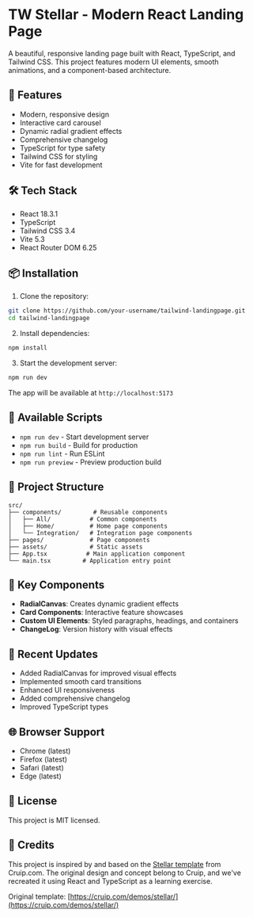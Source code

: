 # TW Stellar - Modern React Landing Page

A beautiful, responsive landing page built with React, TypeScript, and Tailwind CSS. This project features modern UI elements, smooth animations, and a component-based architecture.

## 🚀 Features

- Modern, responsive design
- Interactive card carousel
- Dynamic radial gradient effects
- Comprehensive changelog
- TypeScript for type safety
- Tailwind CSS for styling
- Vite for fast development

## 🛠️ Tech Stack

- React 18.3.1
- TypeScript
- Tailwind CSS 3.4
- Vite 5.3
- React Router DOM 6.25

## 📦 Installation

1. Clone the repository:
```bash
git clone https://github.com/your-username/tailwind-landingpage.git
cd tailwind-landingpage
```

2. Install dependencies:
```bash
npm install
```

3. Start the development server:
```bash
npm run dev
```

The app will be available at `http://localhost:5173`

## 🔧 Available Scripts

- `npm run dev` - Start development server
- `npm run build` - Build for production
- `npm run lint` - Run ESLint
- `npm run preview` - Preview production build

## 📁 Project Structure

```
src/
├── components/         # Reusable components
│   ├── All/           # Common components
│   ├── Home/          # Home page components
│   └── Integration/   # Integration page components
├── pages/             # Page components
├── assets/            # Static assets
├── App.tsx           # Main application component
└── main.tsx         # Application entry point
```

## 🎨 Key Components

- **RadialCanvas**: Creates dynamic gradient effects
- **Card Components**: Interactive feature showcases
- **Custom UI Elements**: Styled paragraphs, headings, and containers
- **ChangeLog**: Version history with visual effects

## 🔄 Recent Updates

- Added RadialCanvas for improved visual effects
- Implemented smooth card transitions
- Enhanced UI responsiveness
- Added comprehensive changelog
- Improved TypeScript types

## 🌐 Browser Support

- Chrome (latest)
- Firefox (latest)
- Safari (latest)
- Edge (latest)

## 📝 License

This project is MIT licensed.

## 🙏 Credits

This project is inspired by and based on the [Stellar template](https://cruip.com/demos/stellar/) from Cruip.com. The original design and concept belong to Cruip, and we've recreated it using React and TypeScript as a learning exercise.

Original template: [https://cruip.com/demos/stellar/](https://cruip.com/demos/stellar/)
